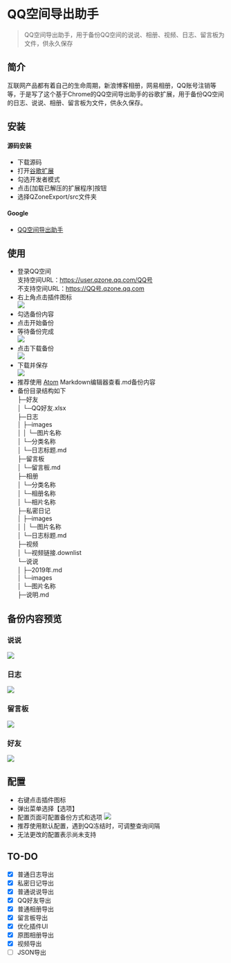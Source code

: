 # QQ空间导出助手

> QQ空间导出助手，用于备份QQ空间的说说、相册、视频、日志、留言板为文件，供永久保存

## 简介

互联网产品都有着自己的生命周期，新浪博客相册，网易相册，QQ账号注销等等，于是写了这个基于Chrome的QQ空间导出助手的谷歌扩展，用于备份QQ空间的日志、说说、相册、留言板为文件，供永久保存。

## 安装
#### 源码安装
- 下载源码
- 打开[谷歌扩展](chrome://extensions/)
- 勾选开发者模式
- 点击[加载已解压的扩展程序]按钮
- 选择QZoneExport/src文件夹

#### Google
- [QQ空间导出助手](https://atom.io/)


## 使用
- 登录QQ空间  
  支持空间URL：https://user.qzone.qq.com/QQ号  
  不支持空间URL：https://QQ号.qzone.qq.com
- 右上角点击插件图标  
 ![](https://i.loli.net/2019/08/04/Td5hUAfcvH14Yik.png)
- 勾选备份内容
- 点击开始备份
- 等待备份完成   
![](https://i.loli.net/2019/08/04/wiIQYvGEsR38Z12.png)
- 点击下载备份  
![](https://i.loli.net/2019/08/04/LSoxmFJAf4Ms9NZ.png)
- 下载并保存  
![](https://i.loli.net/2019/08/04/NIkosuxiRKLHlFB.png)
- 推荐使用 [Atom](https://atom.io/) Markdown编辑器查看.md备份内容
- 备份目录结构如下    
    ├─好友  
    │  └─QQ好友.xlsx  
    ├─日志  
    │  ├─images  
    │  │  └─图片名称  
    │  └─分类名称  
    │      └─日志标题.md  
    ├─留言板  
    │  └─留言板.md  
    ├─相册  
    │  └─分类名称  
    │      └─相册名称  
    │          └─相片名称  
    ├─私密日记  
    │  ├─images  
    │  │  └─图片名称  
    │  └─日志标题.md  
    ├─视频  
    │  └─视频链接.downlist  
    └─说说  
    │   ├─2019年.md  
    │   └─images  
    │       └─图片名称  
    ├─说明.md  

## 备份内容预览
### 说说
![](https://s2.ax1x.com/2019/08/04/eySxun.png)
### 日志
![](https://s2.ax1x.com/2019/08/04/eySjjs.png)
### 留言板
![](https://i.loli.net/2019/08/04/3oj4emPFhC29iAQ.png)
### 好友
![](https://i.loli.net/2019/08/04/AhQB1PeGfTFl3N2.png)



## 配置
- 右键点击插件图标
- 弹出菜单选择【选项】  
- 配置页面可配置备份方式和选项
![](https://i.loli.net/2019/08/04/XcqReS1sHInlCMN.png)
- 推荐使用默认配置，遇到QQ冻结时，可调整查询间隔
- 无法更改的配置表示尚未支持


## TO-DO
- [x] 普通日志导出
- [x] 私密日记导出
- [x] 普通说说导出
- [x] QQ好友导出
- [x] 普通相册导出
- [x] 留言板导出
- [x] 优化插件UI
- [x] 原图相册导出
- [x] 视频导出
- [ ] JSON导出